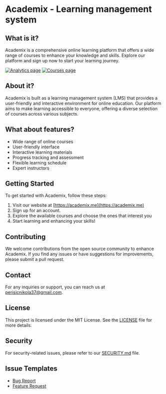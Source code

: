 # Academix - Learning management system

## What is it?
Academix is a comprehensive online learning platform that offers a wide range of courses to enhance your knowledge and skills. Explore our platform and sign up now to start your learning journey.

[![Analytics page](https://i.postimg.cc/zXNSwkR0/BRISI-1.png)](https://postimg.cc/qgm34yw3)
[![Courses page](https://i.postimg.cc/bvStfGtZ/BRISI-2.png)](https://postimg.cc/3y7Rgx9h)

## About it?

Academix is built as a learning management system (LMS) that provides a user-friendly and interactive environment for online education. Our platform aims to make learning accessible to everyone, offering a diverse selection of courses across various subjects.

## What about features?

- Wide range of online courses
- User-friendly interface
- Interactive learning materials
- Progress tracking and assessment
- Flexible learning schedule
- Expert instructors

## Getting Started

To get started with Academix, follow these steps:

1. Visit our website at [https://academix.me](https://academix.me)
2. Sign up for an account.
3. Explore the available courses and choose the ones that interest you
4. Start learning and enhancing your skills!

## Contributing
We welcome contributions from the open source community to enhance Academix. If you find any issues or have suggestions for improvements, please submit a pull request.

## Contact
For any inquiries or support, you can reach us at perisicnikola37@gmail.com.

## License
This project is licensed under the MIT License. See the [LICENSE](LICENSE) file for more details.

## Security
For security-related issues, please refer to our [SECURITY.md](./SECURITY.md) file.

## Issue Templates
- [Bug Report](./.github/ISSUE_TEMPLATE/bug_report.md)
- [Feature Request](./.github/ISSUE_TEMPLATE/feature_request.md)
